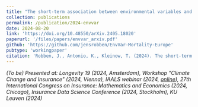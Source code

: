 ```yaml
---
title: "The short-term association between environmental variables and mortality: evidence from Europe"
collection: publications
permalink: /publication/2024-envvar
date: 2024-08-20
link: 'https://doi.org/10.48550/arXiv.2405.18020'
paperurl: '/files/papers/envvar_arxiv.pdf'
github: 'https://github.com/jensrobben/EnvVar-Mortality-Europe'
pubtype: 'workingpaper'
citation: 'Robben, J., Antonio, K., Kleinow, T. (2024). The short-term association between environmental variables and mortality: evidence from Europe. arXiv preprint arXiv:2405.18020'
---
```


<i> (To be) Presented at: Longevity 19 (2024, Amsterdam), Workshop "Climate Change and Insurance" (2024, Vienna), IAALS webinar (2024, <a href="https://actuview.com/videos/the-association-between-environmental-variables-short-term-mortality-evidence-from-europe-4082">online</a>), 27th International Congress on Insurance: Mathematics and Economics (2024, Chicago), Insurance Data Science Conference (2024, Stockholm), KU Leuven (2024) </i>